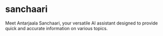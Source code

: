 # sanchaari
Meet Antarjaala Sanchaari, your versatile AI assistant designed to provide quick and accurate information on various topics.

